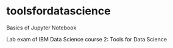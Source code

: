 # toolsfordatascience
Basics of Jupyter Notebook 

Lab exam of IBM Data Science course 2: 
Tools for Data Science
